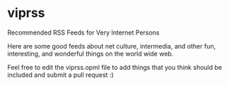 # viprss
Recommended RSS Feeds for Very Internet Persons

Here are some good feeds about net culture, intermedia, and other fun, interesting, and wonderful things on the world wide web.

Feel free to edit the viprss.opml file to add things that you think should be included and submit a pull request :&#41;
